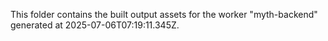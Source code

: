 This folder contains the built output assets for the worker "myth-backend" generated at 2025-07-06T07:19:11.345Z.